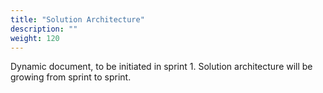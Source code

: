 ```yaml
---
title: "Solution Architecture"
description: ""
weight: 120
---
```


Dynamic document, to be initiated in sprint 1.
Solution architecture will be growing from sprint to sprint.
